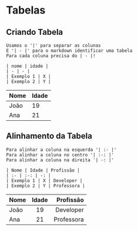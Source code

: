 # Tabelas

## Criando Tabela

    Usamos o '|' para separar as colunas
    E '| - |' para o markdown identificar uma tabela
    Para cada coluna precisa do | - |!

    | nome | idade |
    | - | - |
    | Exemplo 1 | X |
    | Exemplo 2 | Y |

| Nome | Idade |
| - | - |
| João | 19 |
| Ana | 21 |

## Alinhamento da Tabela

    Para alinhar a coluna na esquerda '| :- |'
    Para alinhar a coluna no centro '| :-: |'
    Para alinhar a coluna na direita '| -: |'

    | Nome | Idade | Profissão |
    | :- | :-: | -: |
    | Exemplo 1 | X | Developer |
    | Exemplo 2 | Y | Professora |

| Nome | Idade | Profissão |
| :- | :-: | -: |
| João | 19 | Developer |
| Ana | 21 | Professora |
